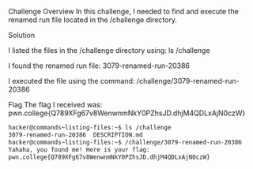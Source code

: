 Challenge Overview
In this challenge, I needed to find and execute the renamed run file located in the /challenge directory.

Solution

I listed the files in the /challenge directory using:
ls /challenge

I found the renamed run file:
3079-renamed-run-20386

I executed the file using the command:
/challenge/3079-renamed-run-20386

Flag
The flag I received was:
pwn.college{Q789XFg67v8WenwnmNkY0PZhsJD.dhjM4QDLxAjN0czW}
```bash
hacker@commands~listing-files:~$ ls /challenge
3079-renamed-run-20386  DESCRIPTION.md
hacker@commands~listing-files:~$ /challenge/3079-renamed-run-20386
Yahaha, you found me! Here is your flag:
pwn.college{Q789XFg67v8WenwnmNkY0PZhsJD.dhjM4QDLxAjN0czW}
```